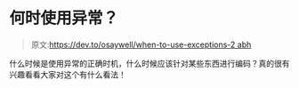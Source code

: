 # 何时使用异常？

> 原文:[https://dev.to/osaywell/when-to-use-exceptions-2 abh](https://dev.to/osaywell/when-to-use-exceptions--2abh)

什么时候是使用异常的正确时机，什么时候应该针对某些东西进行编码？真的很有兴趣看看大家对这个有什么看法！